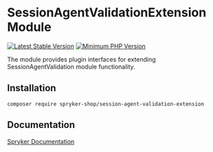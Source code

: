 # SessionAgentValidationExtension Module
[![Latest Stable Version](https://poser.pugx.org/spryker-shop/session-agent-validation-extension/v/stable.svg)](https://packagist.org/packages/spryker-shop/session-agent-validation-extension)
[![Minimum PHP Version](https://img.shields.io/badge/php-%3E%3D%208.0-8892BF.svg)](https://php.net/)

The module provides plugin interfaces for extending SessionAgentValidation module functionality.

## Installation

```
composer require spryker-shop/session-agent-validation-extension
```

## Documentation

[Spryker Documentation](https://docs.spryker.com)
